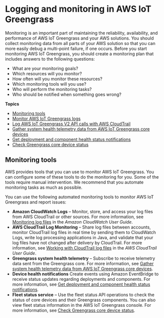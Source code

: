 # Logging and monitoring in AWS IoT Greengrass<a name="logging-and-monitoring"></a>

Monitoring is an important part of maintaining the reliability, availability, and performance of AWS IoT Greengrass and your AWS solutions\. You should collect monitoring data from all parts of your AWS solution so that you can more easily debug a multi\-point failure, if one occurs\. Before you start monitoring AWS IoT Greengrass, you should create a monitoring plan that includes answers to the following questions:
+ What are your monitoring goals?
+ Which resources will you monitor?
+ How often will you monitor these resources?
+ Which monitoring tools will you use?
+ Who will perform the monitoring tasks?
+ Who should be notified when something goes wrong?

**Topics**
+ [Monitoring tools](#monitoring-tools)
+ [Monitor AWS IoT Greengrass logs](monitor-logs.md)
+ [Log AWS IoT Greengrass V2 API calls with AWS CloudTrail](logging-using-cloudtrail.md)
+ [Gather system health telemetry data from AWS IoT Greengrass core devices](telemetry.md)
+ [Get deployment and component health status notifications](deployment-health-notifications.md)
+ [Check Greengrass core device status](device-status.md)

## Monitoring tools<a name="monitoring-tools"></a>

AWS provides tools that you can use to monitor AWS IoT Greengrass\. You can configure some of these tools to do the monitoring for you\. Some of the tools require manual intervention\. We recommend that you automate monitoring tasks as much as possible\.

You can use the following automated monitoring tools to monitor AWS IoT Greengrass and report issues:
+ **Amazon CloudWatch Logs** – Monitor, store, and access your log files from AWS CloudTrail or other sources\. For more information, see [Monitoring log files](https://docs.aws.amazon.com/AmazonCloudWatch/latest/DeveloperGuide/WhatIsCloudWatchLogs.html) in the *Amazon CloudWatch User Guide*\.
+ **AWS CloudTrail Log Monitoring** – Share log files between accounts, monitor CloudTrail log files in real time by sending them to CloudWatch Logs, write log processing applications in Java, and validate that your log files have not changed after delivery by CloudTrail\. For more information, see [Working with CloudTrail log files](https://docs.aws.amazon.com/awscloudtrail/latest/userguide/cloudtrail-working-with-log-files.html) in the *AWS CloudTrail User Guide*\.
+ **Greengrass system health telemetry** – Subscribe to receive telemetry data sent from the Greengrass core\. For more information, see [Gather system health telemetry data from AWS IoT Greengrass core devices](telemetry.md)\.
+ **Device health notifications** Create events using Amazon EventBridge to receive status updates regarding deployments and components\. For more information, see [Get deployment and component health status notifications](deployment-health-notifications.md)\.
+ **Fleet status service** – Use the fleet status API operations to check the status of core devices and their Greengrass components\. You can also view fleet status information in the AWS IoT Greengrass console\. For more information, see [Check Greengrass core device status](device-status.md)\.